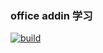 ﻿### office addin 学习

[![build](https://github.com/hsjwhh/ExcelAddIn-VSTO-Sample/actions/workflows/build-validation.yml/badge.svg)](https://github.com/hsjwhh/ExcelAddIn-VSTO-Sample/actions/workflows/build-validation.yml)
